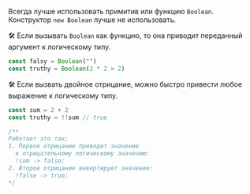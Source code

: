 Всегда лучше использовать примитив или функцию `Boolean`. Конструктор `new Boolean` лучше не использовать.

🛠 Если вызывать `Boolean` как функцию, то она приводит переданный аргумент к логическому типу.

```js
const falsy = Boolean("")
const truthy = Boolean(2 * 2 > 2)
```

🛠 Если вызвать двойное отрицание, можно быстро привести любое выражение к логическому типу.

```js
const sum = 2 + 2
const truthy = !!sum // true

/**
Работает это так:
1. Первое отрицание приводит значение
  к отрицательному логическому значению:
  !sum -> false;
2. Второе отрицание инвертирует значение:
  !false -> true;
*/
```

